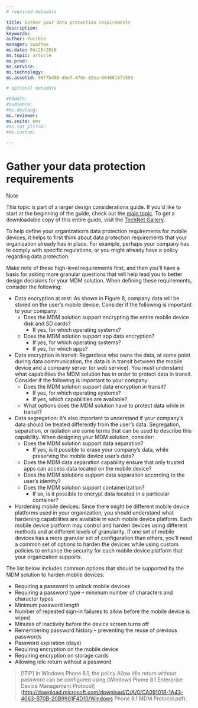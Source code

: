 ```yaml
---
# required metadata

title: Gather your data protection requirements
description:
keywords:
author: YuriDio
manager: swadhwa
ms.date: 04/28/2016
ms.topic: article
ms.prod:
ms.service:
ms.technology:
ms.assetid: 98f7bd00-4be7-478e-82ea-6046813f1556

# optional metadata

#ROBOTS:
#audience:
#ms.devlang:
ms.reviewer: 
ms.suite: ems
#ms.tgt_pltfrm:
#ms.custom:

---
```


# Gather your data protection requirements

>[!NOTE]
>This topic is part of a larger design considerations guide. If you'd like to start at the beginning of the guide, check out the [main topic](mdm-design-considerations-guide.md). To get a downloadable copy of this entire guide, visit the [TechNet Gallery](https://gallery.technet.microsoft.com/Mobile-Device-Management-7d401582).

To help define your organization’s data protection requirements for mobile devices, it helps to first think about data protection requirements that your organization already has in place. For example, perhaps your company has to comply with specific regulations, or you might already have a policy regarding data protection. 

Make note of these high-level requirements first, and then you’ll have a basis for asking more granular questions that will help lead you to better design decisions for your MDM solution.  When defining these requirements, consider the following:

- Data encryption at rest: As shown in Figure 8, company data will be stored on the user’s mobile device. Consider if the following is important to your company: 
	- Does the MDM solution support encrypting the entire mobile device disk and SD cards?
		- If yes, for which operating systems?
	- Does the MDM solution support app data encryption?
		- If yes, for which operating systems?
		- If yes, for which apps?
- Data encryption in transit: Regardless who owns the data, at some point during data communication, the data is in transit between the mobile device and a company server (or web service). You must understand what capabilities the MDM solution has in order to protect data in transit. Consider if the following is important to your company: 
	- Does the MDM solution support data encryption in transit?
		- If yes, for which operating systems?
		- If yes, which capabilities are available?
	- What options does the MDM solution have to protect data while in transit?
- Data segregation: It’s also important to understand if your company’s data should be treated differently from the user’s data. Segregation, separation, or isolation are some terms that can be used to describe this capability. When designing your MDM solution, consider:
	- Does the MDM solution support data separation?
		- If yes, is it possible to erase your company’s data, while preserving the mobile device user’s data?
	- Does the MDM data separation capability ensure that only trusted apps can access data located on the mobile device?
	- Does the MDM solutions support data separation according to the user’s identity?
	- Does the MDM solution support containerization?
		- If so, is it possible to encrypt data located in a particular container?
- Hardening mobile devices: Since there might be different mobile device platforms used in your organization, you should understand what hardening capabilities are available in each mobile device platform. Each mobile device platform may control and harden devices using different methods and at different levels of granularity. If one set of mobile devices has a more granular set of configuration than others, you’ll need a common set of options to harden the devices while using custom policies to enhance the security for each mobile device platform that your organization supports. 

The list below includes common options that should be supported by the MDM solution to harden mobile devices:

- Requiring a password to unlock mobile devices
- Requiring a password type – minimum number of characters and character types
- Minimum password length
- Number of repeated sign-in failures to allow before the mobile device is wiped
- Minutes of inactivity before the device screen turns off
- Remembering password history – preventing the reuse of previous passwords
- Password expiration (days)
- Requiring encryption on the mobile device
- Requiring encryption on storage cards
- Allowing idle return without a password

>[!TIP] In Windows Phone 8.1, the policy Allow idle return without password can be configured using [Windows Phone 8.1 Enterprise Device Management Protocol](http://download.microsoft.com/download/C/A/0/CA091018-1A43-4063-B70B-20B9901F4D10/Windows Phone 8.1 MDM Protocol.pdf).